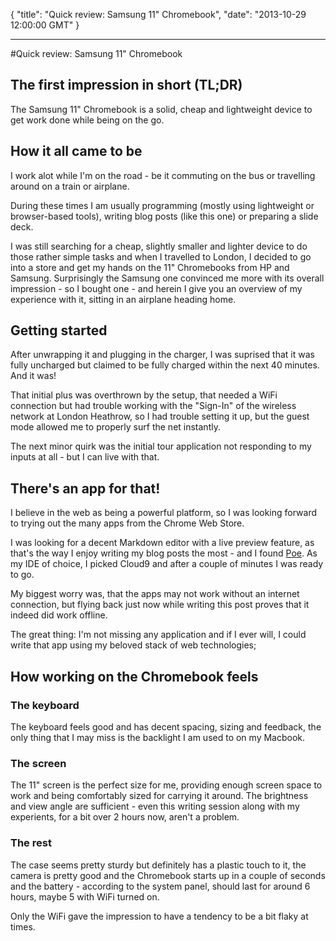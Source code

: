 {
  "title": "Quick review: Samsung 11\" Chromebook",
  "date": "2013-10-29 12:00:00 GMT"
}

---

#Quick review: Samsung 11" Chromebook
## The first impression in short (TL;DR)

The Samsung 11" Chromebook is a solid, cheap and lightweight device to get work done while being on the go.

## How it all came to be

I work alot while I'm on the road - be it commuting on the bus or travelling around on a train or airplane.  

During these times I am usually programming (mostly using lightweight or browser-based tools), writing blog posts (like this one) or preparing a slide deck.

I was still searching for a cheap, slightly smaller and lighter device to do those rather simple tasks and when I travelled to London, I decided to go into a store and get my hands on the 11" Chromebooks from HP and Samsung. 
Surprisingly the Samsung one convinced me more with its overall impression - so I bought one - and herein I give you an overview of my experience with it, sitting in an airplane heading home.

## Getting started
After unwrapping it and plugging in the charger, I was suprised that it was fully uncharged but claimed to be fully charged within the next 40 minutes. And it was!

That initial plus was overthrown by the setup, that needed a WiFi connection but had trouble working with the "Sign-In" of the wireless network at London Heathrow, so I had trouble setting it up, but the guest mode allowed me to properly surf the net instantly.

The next minor quirk was the initial tour application not responding to my inputs at all - but I can live with that.

## There's an app for that!
I believe in the web as being a powerful platform, so I was looking forward to trying out the many apps from the Chrome Web Store.

I was looking for a decent Markdown editor with a live preview feature, as that's the way I enjoy writing my blog posts the most - and I found [Poe](https://chrome.google.com/webstore/detail/poe-markdown-editor/mpghdlgejmakmgbigejnjnmgdjaddhje). As my IDE of choice, I picked Cloud9 and after a couple of minutes I was ready to go.

My biggest worry was, that the apps may not work without an internet connection, but flying back just now while writing this post proves that it indeed did work offline.

The great thing: I'm not missing any application and if I ever will, I could write that app using my beloved stack of web technologies;

## How working on the Chromebook feels

### The keyboard
The keyboard feels good and has decent spacing, sizing and feedback, the only thing that I may miss is the backlight I am used to on my Macbook.

### The screen
The 11" screen is the perfect size for me, providing enough screen space to work and being comfortably sized for carrying it around.
 The brightness and view angle are sufficient - even this writing session along with my experients, for a bit over 2 hours now, aren't a problem.

### The rest
The case seems pretty sturdy but definitely has a plastic touch to it, the camera is pretty good and the Chromebook starts up in a couple of seconds and the battery - according to the system panel, should last for around 6 hours, maybe 5 with WiFi turned on.

Only the WiFi gave the impression to have a tendency to be a bit flaky at times.
